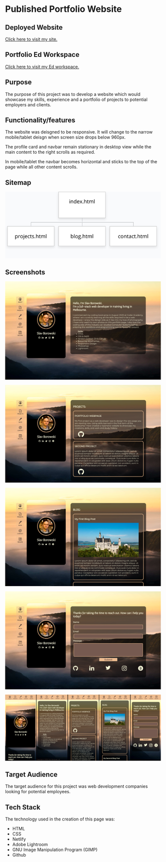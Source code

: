# Published Portfolio Website 

## Deployed Website

[Click here to visit my site.](https://slavborowski.dev/)

## Portfolio Ed Workspace

[Click here to visit my Ed workspace.](https://edstem.org/courses/4464/workspaces/pNU38Huum4SbIImgr49DGzV1r2Og4tjn)

## Purpose

The purpose of this project was to develop a website which would showcase my skills, experience and a portfolio of projects to potential employers and clients.

## Functionality/features

The website was deisgned to be responsive. It will change to the narrow mobile/tablet deisgn when screen size drops below 960px.

The profile card and navbar remain stationary in desktop view while the main content to the right scrolls as required.

In mobile/tablet the navbar becomes horizontal and sticks to the top of the page while all other content scrolls.

## Sitemap

![Sitemap](./docs/sitemap.png)

## Screenshots

![Desktop landing page](./docs/deskscreen1.png)

![Desktop projects page](./docs/deskscreen2.png)

![Desktop blog page](./docs/deskscreen3.png)

![Desktop contact page](./docs/deskscreen4.png)

![Mobile top page](./docs/mobilescreens.png)


## Target Audience

The target audience for this project was web development companies looking for potential employees.

## Tech Stack

The technology used in the creation of this page was:
- HTML
- CSS
- Netlify
- Adobe Lightroom
- GNU Image Manipulation Program (GIMP)
- Github


